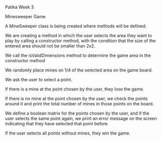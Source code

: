 Patika Week 3

Minesweeper Game

A MineSweeper class is being created where methods will be defined.

We are creating a method in which the user selects the area they want to play by calling a constructor method, with the condition that the size of the entered area should not be smaller than 2x2.

We call the isValidDimensions method to determine the game area in the constructor method

We randomly place mines on 1/4 of the selected area on the game board.

We ask the user to select a point.

If there is a mine at the point chosen by the user, they lose the game.

If there is no mine at the point chosen by the user, we check the points around it and print the total number of mines in those points on the board.

We define a boolean matrix for the points chosen by the user, and if the user selects the same point again, we print an error message on the screen indicating that they have selected that point before.

If the user selects all points without mines, they win the game.
